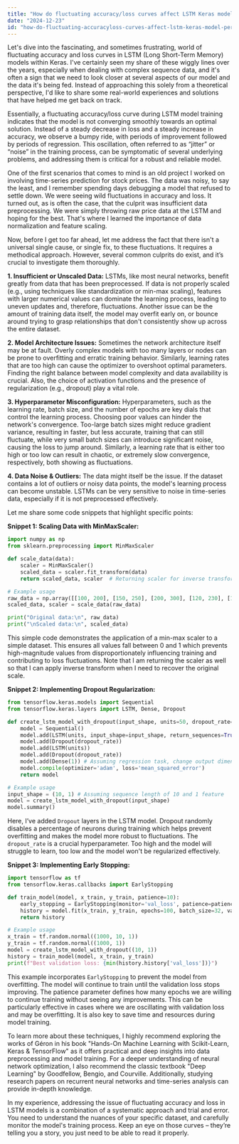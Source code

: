 ```yaml
---
title: "How do fluctuating accuracy/loss curves affect LSTM Keras model performance?"
date: "2024-12-23"
id: "how-do-fluctuating-accuracyloss-curves-affect-lstm-keras-model-performance"
---
```


Let's dive into the fascinating, and sometimes frustrating, world of fluctuating accuracy and loss curves in LSTM (Long Short-Term Memory) models within Keras. I've certainly seen my share of these wiggly lines over the years, especially when dealing with complex sequence data, and it's often a sign that we need to look closer at several aspects of our model and the data it's being fed. Instead of approaching this solely from a theoretical perspective, I'd like to share some real-world experiences and solutions that have helped me get back on track.

Essentially, a fluctuating accuracy/loss curve during LSTM model training indicates that the model is not converging smoothly towards an optimal solution. Instead of a steady decrease in loss and a steady increase in accuracy, we observe a bumpy ride, with periods of improvement followed by periods of regression. This oscillation, often referred to as “jitter” or “noise” in the training process, can be symptomatic of several underlying problems, and addressing them is critical for a robust and reliable model.

One of the first scenarios that comes to mind is an old project I worked on involving time-series prediction for stock prices. The data was noisy, to say the least, and I remember spending days debugging a model that refused to settle down. We were seeing wild fluctuations in accuracy and loss. It turned out, as is often the case, that the culprit was insufficient data preprocessing. We were simply throwing raw price data at the LSTM and hoping for the best. That's where I learned the importance of data normalization and feature scaling.

Now, before I get too far ahead, let me address the fact that there isn't a universal single cause, or single fix, to these fluctuations. It requires a methodical approach. However, several common culprits do exist, and it’s crucial to investigate them thoroughly.

**1. Insufficient or Unscaled Data:** LSTMs, like most neural networks, benefit greatly from data that has been preprocessed. If data is not properly scaled (e.g., using techniques like standardization or min-max scaling), features with larger numerical values can dominate the learning process, leading to uneven updates and, therefore, fluctuations. Another issue can be the amount of training data itself, the model may overfit early on, or bounce around trying to grasp relationships that don't consistently show up across the entire dataset.

**2. Model Architecture Issues:** Sometimes the network architecture itself may be at fault. Overly complex models with too many layers or nodes can be prone to overfitting and erratic training behavior. Similarly, learning rates that are too high can cause the optimizer to overshoot optimal parameters. Finding the right balance between model complexity and data availability is crucial. Also, the choice of activation functions and the presence of regularization (e.g., dropout) play a vital role.

**3. Hyperparameter Misconfiguration:** Hyperparameters, such as the learning rate, batch size, and the number of epochs are key dials that control the learning process. Choosing poor values can hinder the network's convergence. Too-large batch sizes might reduce gradient variance, resulting in faster, but less accurate, training that can still fluctuate, while very small batch sizes can introduce significant noise, causing the loss to jump around. Similarly, a learning rate that is either too high or too low can result in chaotic, or extremely slow convergence, respectively, both showing as fluctuations.

**4. Data Noise & Outliers:** The data might itself be the issue. If the dataset contains a lot of outliers or noisy data points, the model's learning process can become unstable. LSTMs can be very sensitive to noise in time-series data, especially if it is not preprocessed effectively.

Let me share some code snippets that highlight specific points:

**Snippet 1: Scaling Data with MinMaxScaler:**

```python
import numpy as np
from sklearn.preprocessing import MinMaxScaler

def scale_data(data):
    scaler = MinMaxScaler()
    scaled_data = scaler.fit_transform(data)
    return scaled_data, scaler  # Returning scaler for inverse transform later

# Example usage
raw_data = np.array([[100, 200], [150, 250], [200, 300], [120, 230], [180, 280]]).astype(float)
scaled_data, scaler = scale_data(raw_data)

print("Original data:\n", raw_data)
print("\nScaled data:\n", scaled_data)
```

This simple code demonstrates the application of a min-max scaler to a simple dataset. This ensures all values fall between 0 and 1 which prevents high-magnitude values from disproportionately influencing training and contributing to loss fluctuations. Note that I am returning the scaler as well so that I can apply inverse transform when I need to recover the original scale.

**Snippet 2: Implementing Dropout Regularization:**

```python
from tensorflow.keras.models import Sequential
from tensorflow.keras.layers import LSTM, Dense, Dropout

def create_lstm_model_with_dropout(input_shape, units=50, dropout_rate=0.2):
    model = Sequential()
    model.add(LSTM(units, input_shape=input_shape, return_sequences=True))
    model.add(Dropout(dropout_rate))
    model.add(LSTM(units))
    model.add(Dropout(dropout_rate))
    model.add(Dense(1)) # Assuming regression task, change output dimension as needed
    model.compile(optimizer='adam', loss='mean_squared_error')
    return model

# Example usage
input_shape = (10, 1) # Assuming sequence length of 10 and 1 feature
model = create_lstm_model_with_dropout(input_shape)
model.summary()
```

Here, I’ve added `Dropout` layers in the LSTM model. Dropout randomly disables a percentage of neurons during training which helps prevent overfitting and makes the model more robust to fluctuations. The `dropout_rate` is a crucial hyperparameter. Too high and the model will struggle to learn, too low and the model won't be regularized effectively.

**Snippet 3: Implementing Early Stopping:**

```python
import tensorflow as tf
from tensorflow.keras.callbacks import EarlyStopping

def train_model(model, x_train, y_train, patience=10):
    early_stopping = EarlyStopping(monitor='val_loss', patience=patience, restore_best_weights=True)
    history = model.fit(x_train, y_train, epochs=100, batch_size=32, validation_split=0.2, callbacks=[early_stopping], verbose=0)
    return history

# Example usage
x_train = tf.random.normal((1000, 10, 1))
y_train = tf.random.normal((1000, 1))
model = create_lstm_model_with_dropout((10, 1))
history = train_model(model, x_train, y_train)
print(f"Best validation loss: {min(history.history['val_loss'])}")

```
This example incorporates `EarlyStopping` to prevent the model from overfitting. The model will continue to train until the validation loss stops improving. The patience parameter defines how many epochs we are willing to continue training without seeing any improvements. This can be particularly effective in cases where we are oscillating with validation loss and may be overfitting. It is also key to save time and resources during model training.

To learn more about these techniques, I highly recommend exploring the works of Géron in his book "Hands-On Machine Learning with Scikit-Learn, Keras & TensorFlow" as it offers practical and deep insights into data preprocessing and model training. For a deeper understanding of neural network optimization, I also recommend the classic textbook "Deep Learning" by Goodfellow, Bengio, and Courville. Additionally, studying research papers on recurrent neural networks and time-series analysis can provide in-depth knowledge.

In my experience, addressing the issue of fluctuating accuracy and loss in LSTM models is a combination of a systematic approach and trial and error. You need to understand the nuances of your specific dataset, and carefully monitor the model's training process. Keep an eye on those curves – they’re telling you a story, you just need to be able to read it properly.
